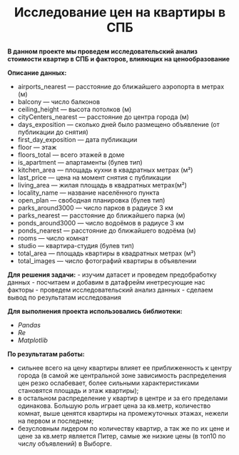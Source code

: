 # <p style="text-align: center;"> Исследование цен на квартиры в СПБ </p>

**В данном проекте мы проведем исследовательский анализ стоимости квартир в СПБ и факторов, влияющих на ценообразование**

**Описание данных:**
- airports_nearest — расстояние до ближайшего аэропорта в метрах (м)  
- balcony — число балконов  
- ceiling_height — высота потолков (м)  
- cityCenters_nearest — расстояние до центра города (м)  
- days_exposition — сколько дней было размещено объявление (от публикации до снятия)  
- first_day_exposition — дата публикации  
- floor — этаж  
- floors_total — всего этажей в доме  
- is_apartment — апартаменты (булев тип)  
- kitchen_area — площадь кухни в квадратных метрах (м²)  
- last_price — цена на момент снятия с публикации  
- living_area — жилая площадь в квадратных метрах(м²)  
- locality_name — название населённого пункта  
- open_plan — свободная планировка (булев тип)  
- parks_around3000 — число парков в радиусе 3 км  
- parks_nearest — расстояние до ближайшего парка (м)  
- ponds_around3000 — число водоёмов в радиусе 3 км  
- ponds_nearest — расстояние до ближайшего водоёма (м)  
- rooms — число комнат  
- studio — квартира-студия (булев тип)  
- total_area — площадь квартиры в квадратных метрах (м²)  
- total_images — число фотографий квартиры в объявлении   
    
**Для решения задачи:** 
    - изучим датасет и проведем предобработку данных
    - посчитаем и добавим в датафрейм инетресующие нас факторы
    - проведем исследовательский анализ данных
    - сделаем вывод по результатам исследования


**Для выполнения проекта использовались библиотеки:**  
- *Pandas*  
- *Re*    
- *Matplotlib*


**По результатам работы:**  
- сильнее всего на цену квартиры влияет ее приближенность к центру города (в самой же центральной зоне зависимость распределения цен резко ослабевает, более сильными характеристиками становятся площадь и этаж квартиры);  
- в остальном распределение у квартир в центре и за его пределами одинакова. Большую роль играет цена за кв.метр, количество комнат, выше ценятся квартиры на промежуточных этажах, нежели на первом и последнем;
- безусловным лидером по количеству квартир, а так же по их цене и цене за кв.метр является Питер, самые же низкие цены (в топ10 по числу объявлений) в Выборге.
